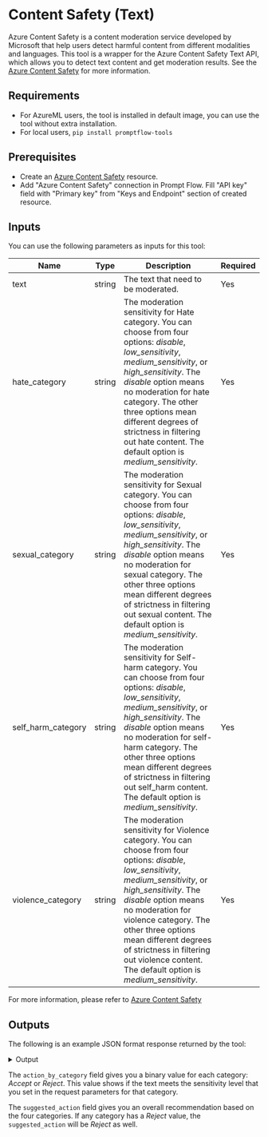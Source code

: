 # Content Safety (Text)

Azure Content Safety is a content moderation service developed by Microsoft that help users detect harmful content from different modalities and languages. This tool is a wrapper for the Azure Content Safety Text API, which allows you to detect text content and get moderation results. See the [Azure Content Safety](https://aka.ms/acs-doc) for more information.

## Requirements

- For AzureML users, the tool is installed in default image, you can use the tool without extra installation.
- For local users,
  `pip install promptflow-tools`
  
## Prerequisites

- Create an [Azure Content Safety](https://aka.ms/acs-create) resource.
- Add "Azure Content Safety" connection in Prompt Flow. Fill "API key" field with "Primary key" from "Keys and Endpoint" section of created resource.

## Inputs

You can use the following parameters as inputs for this tool:

| Name | Type | Description | Required |
| ---- | ---- | ----------- | -------- |
| text | string | The text that need to be moderated. | Yes |
| hate_category | string | The moderation sensitivity for Hate category. You can choose from four options: *disable*, *low_sensitivity*, *medium_sensitivity*, or *high_sensitivity*. The *disable* option means no moderation for hate category. The other three options mean different degrees of strictness in filtering out hate content. The default option is *medium_sensitivity*. | Yes |
| sexual_category | string | The moderation sensitivity for Sexual category. You can choose from four options: *disable*, *low_sensitivity*, *medium_sensitivity*, or *high_sensitivity*. The *disable* option means no moderation for sexual category. The other three options mean different degrees of strictness in filtering out sexual content. The default option is *medium_sensitivity*. | Yes |
| self_harm_category | string | The moderation sensitivity for Self-harm category. You can choose from four options: *disable*, *low_sensitivity*, *medium_sensitivity*, or *high_sensitivity*. The *disable* option means no moderation for self-harm category. The other three options mean different degrees of strictness in filtering out self_harm content. The default option is *medium_sensitivity*. | Yes |
| violence_category | string | The moderation sensitivity for Violence category. You can choose from four options: *disable*, *low_sensitivity*, *medium_sensitivity*, or *high_sensitivity*. The *disable* option means no moderation for violence category. The other three options mean different degrees of strictness in filtering out violence content. The default option is *medium_sensitivity*. | Yes |

For more information, please refer to [Azure Content Safety](https://aka.ms/acs-doc)

## Outputs

The following is an example JSON format response returned by the tool:

<details>
  <summary>Output</summary>
  
```json
{
    "action_by_category": {
      "Hate": "Accept",
      "SelfHarm": "Accept",
      "Sexual": "Accept",
      "Violence": "Accept"
    },
    "suggested_action": "Accept"
  }
```

</details>

The `action_by_category` field gives you a binary value for each category: *Accept* or *Reject*. This value shows if the text meets the sensitivity level that you set in the request parameters for that category.

The `suggested_action` field gives you an overall recommendation based on the four categories. If any category has a *Reject* value, the `suggested_action` will be *Reject* as well.
